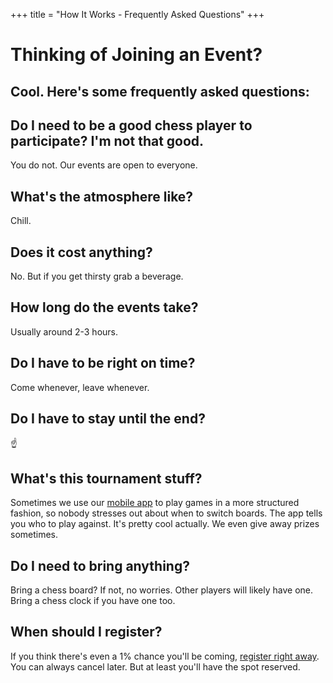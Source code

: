 +++
title = "How It Works - Frequently Asked Questions"
+++

<div class="text-center">
    <h1 class="display-4 fw-bold  mb-4">Thinking of Joining an Event?</h1>
    <h2 class="text-muted mb-4"> Cool. Here's some frequently asked questions:</h2>
</div>
    <div class="mb-4">
        <h2 class="h5 fw-bold">Do I need to be a good chess player to participate? I'm not that good.</h2>
        <p>You do not. Our events are open to everyone.</p>
    </div>
    <div class="mb-4">
        <h2 class="h5 fw-bold">What's the atmosphere like?</h2>
        <p>Chill.</p>
    </div> 
    <div class="mb-4">
        <h2 class="h5 fw-bold">Does it cost anything?</h2>
        <p>No. But if you get thirsty grab a beverage.</p>
    </div>
    <div class="mb-4">
        <h2 class="h5 fw-bold">How long do the events take?</h2>
        <p>Usually around 2-3 hours.</p>
    </div>
    <div class="mb-4">
        <h2 class="h5 fw-bold">Do I have to be right on time?</h2>
        <p>Come whenever, leave whenever.</p>
    </div>
    <div class="mb-4">
        <h2 class="h5 fw-bold">Do I have to stay until the end?</h2>
        <p>☝️</p>
    </div>
    <div class="mb-4">
        <h2 class="h5 fw-bold">What's this tournament stuff?</h2>
        <p>Sometimes we use our <a href="https://app.tbchess.org">mobile app</a> to play games in a more structured fashion, so nobody stresses out about when to switch boards. The app tells you who to play against. It's pretty cool actually. We even give away prizes sometimes.</p>
    </div> 
    <div class="mb-4">
        <h2 class="h5 fw-bold">Do I need to bring anything?</h2>
        <p>Bring a chess board? If not, no worries. Other players will likely have one. Bring a chess clock if you have one too.</p>
    </div>
    <div class="mb-4">
        <h2 class="h5 fw-bold">When should I register?</h2>
        <p>If you think there's even a 1% chance you'll be coming, <a href="https://lu.ma/tbchess">register right away</a>. You can always cancel later. But at least you'll have the spot reserved.</p>
    </div>
      
